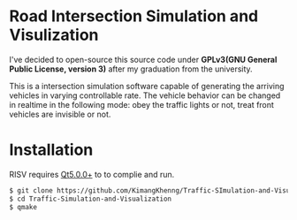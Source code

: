 # Road Intersection Simulation and Visulization

I've decided to open-source this source code under **GPLv3(GNU General Public License, version 3)** after my graduation from the university.

This is a intersection simulation software capable of generating the arriving vehicles in varying controllable rate. The vehicle behavior can be changed in realtime in the following mode:
obey the traffic lights or not, treat front vehicles are invisible or not.

# Installation

RISV requires [Qt5.0.0+](https://download.qt.io/archive/qt/) to to complie and run.
```sh
$ git clone https://github.com/KimangKhenng/Traffic-SImulation-and-Visualization.git
$ cd Traffic-Simulation-and-Visualization
$ qmake
```
